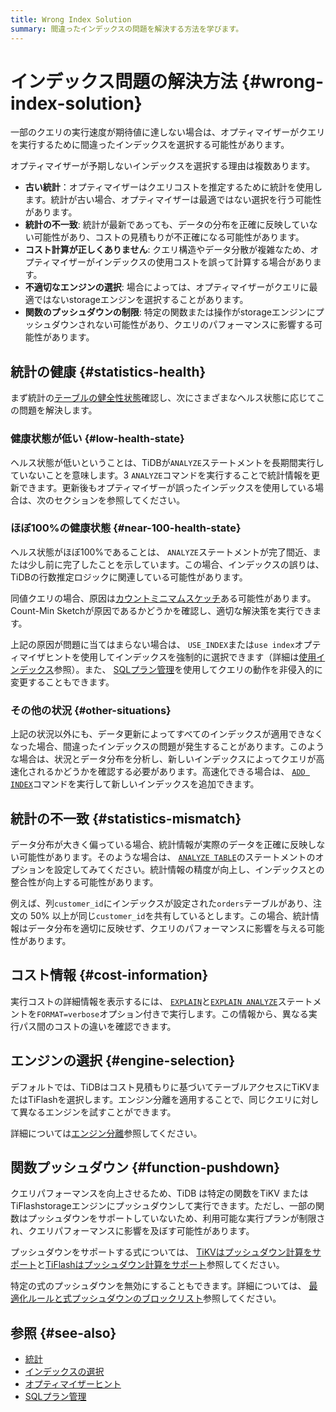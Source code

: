 ```yaml
---
title: Wrong Index Solution
summary: 間違ったインデックスの問題を解決する方法を学びます。
---
```


# インデックス問題の解決方法 {#wrong-index-solution}

一部のクエリの実行速度が期待値に達しない場合は、オプティマイザーがクエリを実行するために間違ったインデックスを選択する可能性があります。

オプティマイザーが予期しないインデックスを選択する理由は複数あります。

-   **古い統計**：オプティマイザーはクエリコストを推定するために統計を使用します。統計が古い場合、オプティマイザーは最適ではない選択を行う可能性があります。
-   **統計の不一致**: 統計が最新であっても、データの分布を正確に反映していない可能性があり、コストの見積もりが不正確になる可能性があります。
-   **コスト計算が正しくありません**: クエリ構造やデータ分散が複雑なため、オプティマイザーがインデックスの使用コストを誤って計算する場合があります。
-   **不適切なエンジンの選択**: 場合によっては、オプティマイザーがクエリに最適ではないstorageエンジンを選択することがあります。
-   **関数のプッシュダウンの制限**: 特定の関数または操作がstorageエンジンにプッシュダウンされない可能性があり、クエリのパフォーマンスに影響する可能性があります。

## 統計の健康 {#statistics-health}

まず統計の[テーブルの健全性状態](/statistics.md#health-state-of-tables)確認し、次にさまざまなヘルス状態に応じてこの問題を解決します。

### 健康状態が低い {#low-health-state}

ヘルス状態が低いということは、TiDBが`ANALYZE`ステートメントを長期間実行していないことを意味します。3 `ANALYZE`コマンドを実行することで統計情報を更新できます。更新後もオプティマイザーが誤ったインデックスを使用している場合は、次のセクションを参照してください。

### ほぼ100%の健康状態 {#near-100-health-state}

ヘルス状態がほぼ100%であることは、 `ANALYZE`ステートメントが完了間近、または少し前に完了したことを示しています。この場合、インデックスの誤りは、TiDBの行数推定ロジックに関連している可能性があります。

同値クエリの場合、原因は[カウントミニマムスケッチ](/statistics.md#count-min-sketch)ある可能性があります。Count-Min Sketchが原因であるかどうかを確認し、適切な解決策を実行できます。

上記の原因が問題に当てはまらない場合は、 `USE_INDEX`または`use index`オプティマイザヒントを使用してインデックスを強制的に選択できます（詳細は[使用インデックス](/optimizer-hints.md#use_indext1_name-idx1_name--idx2_name-)参照）。また、 [SQLプラン管理](/sql-plan-management.md)を使用してクエリの動作を非侵入的に変更することもできます。

### その他の状況 {#other-situations}

上記の状況以外にも、データ更新によってすべてのインデックスが適用できなくなった場合、間違ったインデックスの問題が発生することがあります。このような場合は、状況とデータ分布を分析し、新しいインデックスによってクエリが高速化されるかどうかを確認する必要があります。高速化できる場合は、 [`ADD INDEX`](/sql-statements/sql-statement-add-index.md)コマンドを実行して新しいインデックスを追加できます。

## 統計の不一致 {#statistics-mismatch}

データ分布が大きく偏っている場合、統計情報が実際のデータを正確に反映しない可能性があります。そのような場合は、 [`ANALYZE TABLE`](/sql-statements/sql-statement-analyze-table.md)のステートメントのオプションを設定してみてください。統計情報の精度が向上し、インデックスとの整合性が向上する可能性があります。

例えば、列`customer_id`にインデックスが設定された`orders`テーブルがあり、注文の 50% 以上が同じ`customer_id`を共有しているとします。この場合、統計情報はデータ分布を適切に反映せず、クエリのパフォーマンスに影響を与える可能性があります。

## コスト情報 {#cost-information}

実行コストの詳細情報を表示するには、 [`EXPLAIN`](/sql-statements/sql-statement-explain.md)と[`EXPLAIN ANALYZE`](/sql-statements/sql-statement-explain-analyze.md)ステートメントを`FORMAT=verbose`オプション付きで実行します。この情報から、異なる実行パス間のコストの違いを確認できます。

## エンジンの選択 {#engine-selection}

デフォルトでは、TiDBはコスト見積もりに基づいてテーブルアクセスにTiKVまたはTiFlashを選択します。エンジン分離を適用することで、同じクエリに対して異なるエンジンを試すことができます。

詳細については[エンジン分離](/tiflash/use-tidb-to-read-tiflash.md#engine-isolation)参照してください。

## 関数プッシュダウン {#function-pushdown}

クエリパフォーマンスを向上させるため、TiDB は特定の関数をTiKV またはTiFlashstorageエンジンにプッシュダウンして実行できます。ただし、一部の関数はプッシュダウンをサポートしていないため、利用可能な実行プランが制限され、クエリパフォーマンスに影響を及ぼす可能性があります。

プッシュダウンをサポートする式については、 [TiKVはプッシュダウン計算をサポート](/functions-and-operators/expressions-pushed-down.md)と[TiFlashはプッシュダウン計算をサポート](/tiflash/tiflash-supported-pushdown-calculations.md)参照してください。

特定の式のプッシュダウンを無効にすることもできます。詳細については、 [最適化ルールと式プッシュダウンのブロックリスト](/blocklist-control-plan.md)参照してください。

## 参照 {#see-also}

-   [統計](/statistics.md)
-   [インデックスの選択](/choose-index.md)
-   [オプティマイザーヒント](/optimizer-hints.md)
-   [SQLプラン管理](/sql-plan-management.md)

